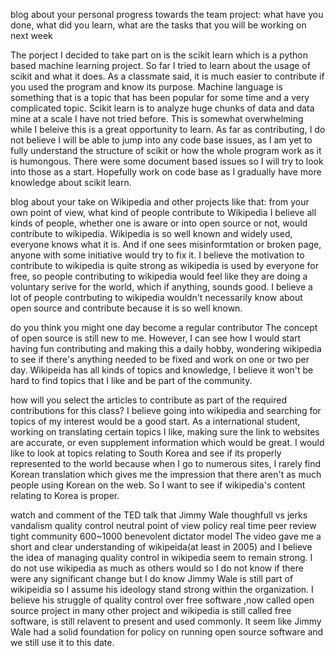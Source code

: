 blog about your personal progress towards the team project: what have you done, what did you learn, what are the tasks that you will be working on next week

The porject I decided to take part on is the scikit learn which is a python based machine learning project. So far I tried to learn about 
the usage of scikit and what it does. As a classmate said, it is much easier to contribute if you used the program and know its purpose.
Machine language is something that is a topic that has been popular for some time and a very complicated topic. Scikit learn is to analyze
huge chunks of data and data mine at a scale I have not tried before. This is somewhat overwhelming while I beleive this is a great opportunity
to learn. As far as contributing, I do not believe I will be able to jump into any code base issues, as I am yet to fully understand the structure
of scikit or how the whole program work as it is humongous. There were some document based issues so I will try to look into those as a start.
Hopefully work on code base as I gradually have more knowledge about scikit learn.

blog about your take on Wikipedia and other projects like that:
from your own point of view, what kind of people contribute to Wikipedia
I believe all kinds of people, whether one is aware or into open source or not, would contribute to wikipedia. Wikipedia is so well known 
and widely used, everyone knows what it is. And if one sees misinformtation or broken page, anyone with some initiative would try to fix it.
I believe the motivation to contribute to wikipedia is quite strong as wikipedia is used by everyone for free, so people contributing to 
wikipedia would feel like they are doing a voluntary serive for the world, which if anything, sounds good. I believe a lot of people contrbuting
to wikipedia wouldn't necessarily know about open source and contribute because it is so well known.

do you think you might one day become a regular contributor
The concept of open source is still new to me. However, I can see how I would start having fun contributing and making this a daily hobby,
wondering wikipedia to see if there's anything needed to be fixed and work on one or two per day. Wikipeida has all kinds of topics and 
knowledge, I believe it won't be hard to find topics that I like and be part of the community.

how will you select the articles to contribute as part of the required contributions for this class?
I believe going into wikipedia and searching for topics of my interest would be a good start. As a international student, working on
translating certain topics I like, making sure the link to websites are accurate, or even supplement information which would be great.
I would like to look at topics relating to South Korea and see if its properly represented to the world because when I go to numerous 
sites, I rarely find Korean translation which gives me the impression that there aren't as much people using Korean on the web. So 
I want to see if wikipedia's content relating to Korea is proper. 

watch and comment of the TED talk that Jimmy Wale
thoughfull vs jerks 
vandalism
quality control 
neutral point of view policy 
real time peer review 
tight community 600~1000
benevolent dictator model
The video gave me a short and clear understanding of wikipeida(at least in 2005) and I believe the idea of managing quality control in
wikipedia seem to remain strong. I do not use wikipedia as much as others would so I do not know if there were any significant change
but I do know Jimmy Wale is still part of wikipeidia so I assume his ideology stand strong within the organization. I believe his struggle 
of quality control over free software ,now called open source project in many other project and wikipedia is still called free software, is 
still relavent to present and used commonly. It seem like Jimmy Wale had a solid foundation for policy on running open source software
and we still use it to this date.
